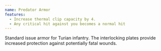```yaml
---
name: Predator Armor
features:
  - Increase thermal clip capacity by 4.
  - Any critical hit against you becomes a normal hit
---
```

Standard issue armor for Turian infantry. The interlocking plates provide increased protection 
against potentially fatal wounds.